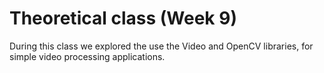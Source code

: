 # Theoretical class (Week 9)

During this class we explored the use the Video and OpenCV libraries, for simple video processing applications.

